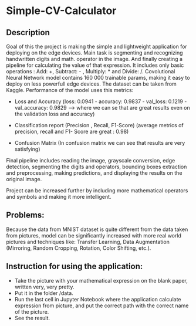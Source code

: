# Simple-CV-Calculator
 
## Description

Goal of this the project is making the simple and lightweight application for deploying on the edge devices. 
Main task is segmenting and recognizing handwritten digits and math. operator in the image.
And finally creating a pipeline for calculating the value of that expression. It includes only basic operations : Add: +, Subtract: - , Multiply: * and Divide: /.
Covolutional Neural Network model contains 160 000 trainable params, making it easy to deploy on less powerfull edge devices. 
The dataset can be taken from Kaggle.
Performance of the model uses this metrics:
-	Loss and Accuracy
(loss: 0.0941 - accuracy: 0.9837 - val_loss: 0.1219 - val_accuracy: 0.9829 –> where we can se that are great results even on the validation loss and accuracy)

-	Classification report (Precision , Recall, F1-Score)
(average metrics of precision, recall and F1- Score are great : 0.98)
-	Confusion Matrix
(In confusion matrix we can see that results are very satisfying)

Final pipeline includes reading the image, grayscale conversion, edge detection, segmenting the digits and operators, bounding boxes extraction and preprocessing, making predictions, and displaying the results on the original image.

Project can be increased further by including more mathematical operators and symbols and making it more intelligent.

## Problems: 
Because the data from MNIST dataset is quite different from the data taken from pictures, model can be significantly increased with more real world pictures and techniques like: Transfer Learning, Data Augmentation (Mirroring, Random Cropping, Rotation, Color Shifting, etc.).

## Instruction for using the application:
-	Take the picture with your mathematical expression on the blank paper, written very, very pretty.
-	Put it in the folder /data.
-	Run the last cell in Jupyter Notebook where the application calculate expression from picture, and put the correct path with the correct name of the picture.
-	See the result.
